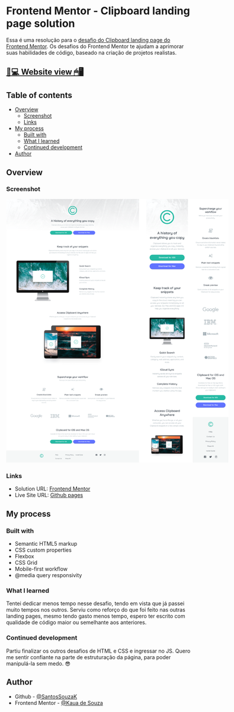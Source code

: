 # Frontend Mentor - Clipboard landing page solution

Essa é uma resolução para o [desafio do Clipboard landing page do Frontend Mentor](https://www.frontendmentor.io/challenges/clipboard-landing-page-5cc9bccd6c4c91111378ecb9). Os desafios do Frontend Mentor te ajudam a aprimorar suas habilidades de código, baseado na criação de projetos realistas.

## [📃💻 Website view 🖱🖥](https://souzasantosk.github.io/Frontend-Mentor/Clipboard%20Landing%20Page)

## Table of contents

- [Overview](#overview)
  - [Screenshot](#screenshot)
  - [Links](#links)
- [My process](#my-process)
  - [Built with](#built-with)
  - [What I learned](#what-i-learned)
  - [Continued development](#continued-development)
- [Author](#author)

## Overview

### Screenshot

<img src="./screenshots/results-grid.png" style="max-width: 600px">

### Links

- Solution URL: [Frontend Mentor](https://www.frontendmentor.io/solutions/clipboard-landing-page-with-html-and-css-with-responsivity-my2QL3Rws-)
- Live Site URL: [Github pages](https://souzasantosk.github.io/Frontend-Mentor/Clipboard%20Landing%20Page)

## My process

### Built with

- Semantic HTML5 markup
- CSS custom properties
- Flexbox
- CSS Grid
- Mobile-first workflow
- @media query responsivity

### What I learned

Tentei dedicar menos tempo nesse desafio, tendo em vista que já passei muito tempos nos outros. Serviu como reforço do que foi feito nas outras landing pages, mesmo tendo gasto menos tempo, espero ter escrito com qualidade de código maior ou semelhante aos anteriores.

### Continued development

Partiu finalizar os outros desafios de HTML e CSS e ingressar no JS. Quero me sentir confiante na parte de estruturação da página, para poder manipulá-la sem medo. 😎

## Author

- Github - [@SantosSouzaK](https://github.com/SouzaSantosK)
- Frontend Mentor - [@Kaua de Souza](https://www.frontendmentor.io/profile/SouzaSantosK)
